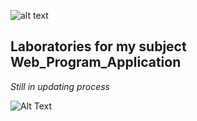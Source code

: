 ![alt text](https://camo.githubusercontent.com/72e5d55be4f08bb5a916962c8ee363f63befdca8/68747470733a2f2f7472617669732d63692e6f72672f61766a696e6465722f4d696e696d616c2d546f646f2e7376673f6272616e63683d6d6173746572)

## Laboratories for my subject Web_Program_Application

*Still in updating process*

![Alt Text](https://thumbs.gfycat.com/WindyHarmoniousGrouper-small.gif)
